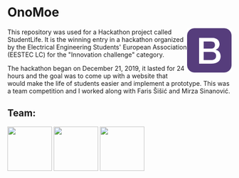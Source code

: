 OnoMoe
============
<img align="right" width="100" height="100" src="https://raw.githubusercontent.com/fpoljcic/OnoMoe/master/StudentLife/StudentLife/wwwroot/img/apple-touch-icon.png">

This repository was used for a Hackathon project called StudentLife.
It is the winning entry in a hackathon organized by the Electrical Engineering Students' European Association (EESTEC LC) for the "Innovation challenge" category. 

The hackathon began on December 21, 2019, it lasted for 24 hours and the
goal was to come up with a website that would make the life of students easier and implement a prototype. This was a team competition and I worked 
along with Faris Šišić and Mirza Sinanović. 

## Team:

<a href="https://github.com/fpoljcic" target="_blank"><img width="100px" height="100px" src="https://github.com/fpoljcic.png"></a>
<a href="https://github.com/silegrb" target="_blank"><img width="100px" height="100px" src="https://github.com/silegrb.png"></a>
<a href="https://github.com/msinanovic2" target="_blank"><img width="100px" height="100px" src="https://github.com/msinanovic2.png"></a>
